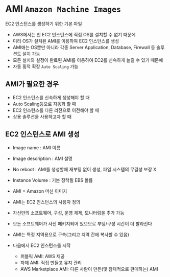 # AMI `Amazon Machine Images`

EC2 인스턴스를 생성하기 위한 기본 파일

- AWS에서는 빈 EC2 인스턴스에 직접 OS를 설치할 수 없기 때문에
- 미리 OS가 설치된 AMI를 이용하여 EC2 인스턴스를 생성
- AMI애는 OS뿐만 아니라 각종 Server Application, Database, Firewall 등 솔루션도 설치 가능
- 모든 설치와 설정이 완료된 AMI를 이용하여 EC2를 신속하게 늘릴 수 있기 때문에
- 자동 횡적 확장 `Auto Scaling` 가능

## AMI가 필요한 경우
- EC2 인스턴스를 신속하게 생성해야 할 때
- Auto Scaling등으로 자동화 할 때
- EC2 인스턴스를 다른 리전으로 이전해야 할 때
- 상용 솔루션을 사용하고자 할 때

## EC2 인스턴스로 AMI 생성
- Image name : AMI 이름
- Image description : AMI 설명
- No reboot : AMI를 생성할때 재부팅 없이 생성, 파일 시스템의 무결성 보장 X
- Instance Volume : 기본 장착될 EBS 볼륨

- AMI = Amazon 머신 이미지
- AMI는 EC2 인스턴스의 사용자 정의
- 자신만의 소프트웨어, 구성, 운영 체제, 모니터링을 추가 가능 
- 모든 소프트웨어가 사전 패키지되어 있으므로 부팅/구성 시간이 더 빨라진다
- AMI는 특정 지역용으로 구축(그리고 지역 간에 복사할 수 있음)
- 다음에서 EC2 인스턴스를 시작
  - 퍼블릭 AMI: AWS 제공
  - 자체 AMI: 직접 만들고 유지 관리
  - AWS Marketplace AMI: 다른 사람이 만든(및 잠재적으로 판매하는) AMI